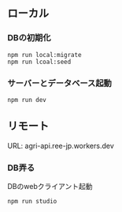## ローカル

### DBの初期化
```
npm run local:migrate
npm run lcoal:seed
```

### サーバーとデータベース起動
```
npm run dev
```

## リモート

URL: agri-api.ree-jp.workers.dev

### DB弄る
DBのwebクライアント起動
```
npm run studio
```

